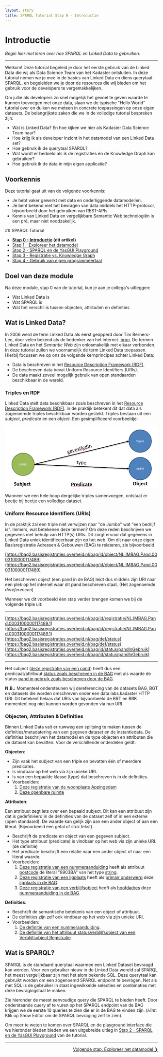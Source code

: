 ```yaml
---
layout: story
title: SPARQL Tutorial Stap 0 - Introductie
---
```


# Introductie

*Begin hier met leren over hoe SPARQL en Linked Data te gebruiken.*

***

Welkom! Deze tutorial begeleid je door het eerste gebruik van de Linked Data die wij als Data Science Team van het Kadaster ontsluiten. In deze tutorial nemen we je mee in de basics van Linked Data en diens querytaal SPARQL, en begeleiden we je door de resources die wij bieden om het gebruik voor de developers te vergemakkelijken.

Om jullie als developers zo snel mogelijk het gevoel te geven waarde te kunnen toevoegen met onze data, slaan we de typische "Hello World" tutorial over en duiken we meteen in concrete toepassingen op onze eigen datasets. De belangrijkste zaken die we in de volledige tutorial bespreken zijn:

- Wat is Linked Data? En hoe kijken we hier als Kadaster Data Science Team naar?
- Hoe krijg ik als developer inzicht in het datamodel van een Linked Data set?
- Hoe gebruik ik de querytaal SPARQL?
- Wat wordt er bedoeld als ik de registraties én de Knowledge Graph kan gebruiken?
- Hoe gebruik ik de data in mijn eigen applicatie?

## Voorkennis

Deze tutorial gaat uit van de volgende voorkennis:

- Je hebt vaker gewerkt met data en onderliggende datamodellen.
- Je bent bekend met het bevragen van data middels het HTTP-protocol, bijvoorbeeld door het gebruiken van REST-APIs.
- Kennis van Linked Data en vergelijkbare Semantic Web technologiën is een pré, maar niet noodzakelijk.

<div class="textbox" markdown="1">
## SPARQL Tutorial

- **[Stap 0 - Introductie](/developer/sparql/tutorial/0-Introductie) (dit artikel)**
- [Stap 1 - Exploreer het datamodel](/developer/sparql/tutorial/1-Exploreer-het-datamodel)
- [Stap 2 - SPARQL en de YasGUI Playground](/developer/sparql/tutorial/2-SPARQL-en-YasGUI)
- [Stap 3 - Registratie vs. Knowledge Graph](/developer/sparql/tutorial/3-Registratie-vs-Knowledge-Graph)
- [Stap 4 - Gebruik van eigen programmeertaal](/developer/sparql/tutorial/4-Gebruik-eigen-programmeertaal)

</div>

## Doel van deze module

Na deze module, stap 0 van de tutorial, kun je aan je collega's uitleggen:

- Wat Linked Data is
- Wat SPARQL is
- Wat het verschil is tussen objecten, attributen en definities

## Wat is Linked Data?

In 2006 werd de term Linked Data als eerst geöpperd door Tim Berners-Lee, door velen bekend als de bedenker van het internet. [bron](https://www.w3.org/DesignIssues/LinkedData.html). De termen Linked Data en het *Semantic Web* zijn onlosmakelijk met elkaar verbonden. In deze tutorial zullen we voornamelijk de term Linked Data toepassen. Hierbij focussen we op ons de volgende kernprincipes achter Linked Data:

- Data is beschreven in het [Resource Description Framework (RDF)](https://www.w3.org/RDF/).
- De beschreven data bevat Uniform Resource Identifiers (URIs).
- De data maakt zoveel mogelijk gebruik van open standaarden beschikbaar in de wereld.

### Triples en RDF

Linked Data stelt data beschikbaar zoals beschreven in het [Resource Description Framework (RDF)](https://www.w3.org/RDF/). In de praktijk betekent dit dat data als zogenoemde triples beschikbaar worden gesteld. Triples bestaan uit een *subject*, *predicate* en een *object*. Een gesimplificeerd voorbeeldje:

![Triples](/assets/images/triples.PNG)

Wanneer we een hele hoop dergelijke triples samenvoegen, ontstaat er beetje bij beetje een volledige dataset.

### Uniform Resource Identifiers (URIs)

In de praktijk zal een triple niet verwijzen naar "de Jumbo" wat "een bedrijf is". Immers, wat betekenen deze termen? Om deze reden beschrijven we gegevens met behulp van HTTP(s) URIs. Dit zorgt ervoor dat gegevens in Linked Data uniek identificeerbaar zijn op het web. Om dit naar onze eigen Basisregistratie Adressen & Gebouwen (BAG) te relateren, zie bijvoorbeeld

[https://bag2.basisregistraties.overheid.nl/bag/id/object/NL.IMBAG.Pand.0003100000117489](https://bag2.basisregistraties.overheid.nl/bag/id/object/NL.IMBAG.Pand.0003100000117489)

Het beschreven object (een pand in de BAG) leidt dus middels zijn URI naar een plek op het internet waar dit pand beschreven staat. (Het zogenoemde *dereferencen*)

Wanneer we dit voorbeeld één stap verder brengen komen we bij de volgende triple uit:

***

[https://bag2.basisregistraties.overheid.nl/bag/id/registratie/NL.IMBAG.Pand.0003100000117489.1](https://bag2.basisregistraties.overheid.nl/bag/id/registratie/NL.IMBAG.Pand.0003100000117489.1) [https://bag2.basisregistraties.overheid.nl/bag/def/status](https://bag2.basisregistraties.overheid.nl/bag/def/status) [https://bag2.basisregistraties.overheid.nl/bag/id/status/pandInGebruik](https://bag2.basisregistraties.overheid.nl/bag/id/status/pandInGebruik)

***

Het subject ([deze registratie van een pand](https://bag2.basisregistraties.overheid.nl/bag/id/registratie/NL.IMBAG.Pand.0003100000117489.1)) heeft dus een predicaat/attribuut [status zoals beschreven in de BAG](https://bag2.basisregistraties.overheid.nl/bag/def/status) met als waarde de status [pand in gebruik zoals beschreven door de BAG](https://bag2.basisregistraties.overheid.nl/bag/id/status/pandInGebruik).

**N.B.:** Momenteel ondersteunen wij dereferencing van de datasets BAG, BGT en datasets die worden omschreven onder een data.labs.kadaster HTTP URI. Dit betekent helaas dat URIs van bijvoorbeeld de BRT en BRK momenteel nog niet kunnen worden gevonden via hun URI.

### Objecten, Attributen & Definities

Binnen Linked Data valt er ruwweg een splitsing te maken tussen de definities/metadatering van een gegeven dataset en de instantiedata. De definities beschrijven het datamodel en de type objecten en attributen die de dataset kan bevatten. Voor de verschillende onderdelen geldt:

**Objecten**:

- Zijn vaak het subject van een triple en bevatten één of meerdere predicates.
- Is vindbaar op het web via zijn unieke URI.
- Is van een bepaalde klasse (type) dat beschreven is in de definities.
- Voorbeelden:
  1. [Deze registratie van de woonplaats Appingedam](https://bag2.basisregistraties.overheid.nl/bag/id/registratie/NL.IMBAG.Woonplaats.3386.1)
  2. [Deze openbare ruimte](https://bag2.basisregistraties.overheid.nl/bag/id/object/NL.IMBAG.Openbareruimte.0003300000117021)

**Attributen**:

Een attribuut zegt iets over een bepaald subject. Dit kan een attribuut zijn dat is gedefiniëerd in de definities van de dataset zelf of in een externe (open standaard). De waarde kan gelijk zijn aan een ander object of aan een literal. (Bijvoorbeeld een getal of stuk tekst).

- Beschrijft de predicate en object van een gegeven subject.
- Het type attribuut (predicate) is vindbaar op het web via zijn unieke URI. (de definitie)
- Het predicate beschrijft een relatie naar een ander object of naar een literal waarde.
- Voorbeelden:
  1. [Deze registratie van een nummeraanduiding](https://bag2.basisregistraties.overheid.nl/bag/id/registratie/NL.IMBAG.Nummeraanduiding.0003200000141013.2) heeft als attribuut [postcode](https://bag2.basisregistraties.overheid.nl/bag/def/postcode) de literal "9903BA" van het type [string](http://www.w3.org/2001/XMLSchema#string).
  2. [Deze registratie van een ligplaats](https://bag2.basisregistraties.overheid.nl/bag/id/registratie/NL.IMBAG.Ligplaats.0003020000000013.1) heeft als [primair onderwerp](http://xmlns.com/foaf/0.1/primaryTopic) deze [ligplaats in de BAG](https://bag2.basisregistraties.overheid.nl/bag/id/object/NL.IMBAG.Ligplaats.0003020000000013).
  3. [Deze registratie van een verblijfsobject](https://bag2.basisregistraties.overheid.nl/bag/id/registratie/NL.IMBAG.Verblijfsobject.0003010000125997.1) heeft als [hoofdadres](https://bag2.basisregistraties.overheid.nl/bag/def/hoofdadres) deze [nummeraanduiding in de BAG](https://bag2.basisregistraties.overheid.nl/bag/id/object/NL.IMBAG.Nummeraanduiding.0003200000134069).

**Definities**:

- Beschrijft de semantische betekenis van een object of attribuut.
- De definities zijn zelf ook vindbaar op het web via zijn unieke URI.
- Voorbeelden:
  1. [De definitie van een nummeraanduiding](https://bag2.basisregistraties.overheid.nl/bag/def/Nummeraanduiding).
  2. [De definitie van het attribuut statusVerblijfsobject van een Verblijfsobject Registratie](https://bag2.basisregistraties.overheid.nl/bag/def/StatusVerblijfsobject).

## Wat is SPARQL?

SPARQL is de standaard querytaal waarmee een Linked Dataset bevraagd kan worden. Voor een gebruiker nieuw in de Linked Data wereld zal SPARQL het meest vergelijkbaar zijn met het alom bekende SQL. Deze querytaal kan gebruikt worden om een zogenoemd SPARQL endpoint te bevragen. Net als met SQL is de gebruiker in staat ingewikkelde selecties en combinaties met deze bevragingstaal te maken.

Zie hieronder de meest eenvoudige query die SPARQL te bieden heeft. Door onderstaande query af te vuren op het SPARQL endpoint van de BAG krijgen we de eerste 10 queries te zien die er in de BAG te vinden zijn. (*Hint*: Klik op Show Editor om de SPARQL bevraging zelf te zien).

<query data-config-ref="https://data.labs.kadaster.nl/dst/-/queries/Tutorial0-SPARQL-101/1">
</query>

Om meer te weten te komen over SPARQL en de playground interface die we hieronder bieden bieden we een uitgebreide uitleg in [Stap 2 - SPARQL en de YasGUI Playground](/developer/sparql/tutorial/2-SPARQL-en-YasGUI) van de tutorial.

***

<div style="text-align: right">
    <a href="/developer/sparql/tutorial/1-Exploreer-het-datamodel">
        Volgende stap: Exploreer het datamodel &#10095;
    </a>
</div>
